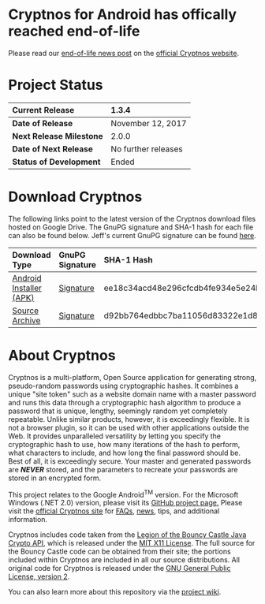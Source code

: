 # Cryptnos for Android has offically reached end-of-life #
Please read our [end-of-life news post](https://www.cryptnos.com/2019/10/12/official-cryptnos-for-android-end-of-life-and-support/) on the [official Cryptnos website](https://www.cryptnos.com/).

# Project Status #

| **Current Release** | 1.3.4 |
|:--------------------|:------|
| **Date of Release** | November 12, 2017 |
| **Next Release Milestone** | 2.0.0 |
| **Date of Next Release** | No further releases |
| **Status of Development** | Ended |

# Download Cryptnos #

The following links point to the latest version of the Cryptnos download files hosted on Google Drive. The GnuPG signature and SHA-1 hash for each file can also be found below. Jeff's current GnuPG signature can be found [here](https://www.gpf-comics.com/gnupg.php).

| **Download Type** | **GnuPG Signature** | **SHA-1 Hash** | **Size**|
|:------------------|:--------------------|:---------------|:--------|
| [Android Installer (APK)](http://www.cryptnos.com/files/downloads/Cryptnos_1.3.4.apk) | [Signature](http://www.cryptnos.com/files/downloads/Cryptnos_1.3.4.apk.sig) | ee18c34acd48e296cfcdb4fe934e5e24b6d1bad7 | 606kb |
| [Source Archive](http://www.cryptnos.com/files/downloads/Cryptnos_Android_Source_1.3.4.zip) | [Signature](http://www.cryptnos.com/files/downloads/Cryptnos_Android_Source_1.3.4.zip.sig) | d92bb764edbbc7ba11056d83322e1d84a217a169 | 543kb |

# About Cryptnos #

Cryptnos is a multi-platform, Open Source application for generating strong, pseudo-random passwords using cryptographic hashes. It combines a unique "site token" such as a website domain name with a master password and runs this data through a cryptographic hash algorithm to produce a password that is unique, lengthy, seemingly random yet completely repeatable. Unlike similar products, however, it is exceedingly flexible. It is not a browser plugin, so it can be used with other applications outside the Web. It provides unparalleled versatility by letting you specify the cryptographic hash to use, how many iterations of the hash to perform, what characters to include, and how long the final password should be. Best of all, it is exceedingly secure. Your master and generated passwords are _**NEVER**_ stored, and the parameters to recreate your passwords are stored in an encrypted form.

This project relates to the Google Android<sup>TM</sup> version. For the Microsoft Windows (.NET 2.0) version, please visit its [GitHub project page.](https://github.com/gpfjeff/cryptnos-for-windows) Please visit the [official Cryptnos site](http://www.cryptnos.com/) for [FAQs](http://www.cryptnos.com/faq/), [news](http://www.cryptnos.com/news/android/), tips, and additional information.

Cryptnos includes code taken from the [Legion of the Bouncy Castle Java Crypto API](http://www.bouncycastle.org/java.html), which is released under the [MIT X11 License](http://opensource.org/licenses/mit-license.php). The full source for the Bouncy Castle code can be obtained from their site; the portions included within Cryptnos are included in all our source distributions. All original code for Cryptnos is released under the [GNU General Public License, version 2](http://www.gnu.org/licenses/old-licenses/gpl-2.0.html).

You can also learn more about this repository via the [project wiki](https://github.com/gpfjeff/cryptnos-for-android/tree/wiki).
